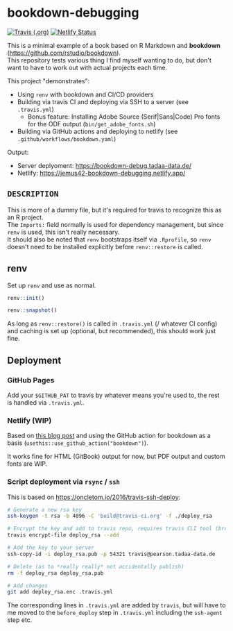 # bookdown-debugging

[![Travis (.org)](https://img.shields.io/travis/jemus42/bookdown-debugging?logo=travis)](https://travis-ci.org/github/jemus42/bookdown-debugging)
[![Netlify Status](https://api.netlify.com/api/v1/badges/7a277574-aa48-44e2-be9b-c4a6bbc5f8db/deploy-status)](https://app.netlify.com/sites/jemus42-bookdown-debugging/deploys)

This is a minimal example of a book based on R Markdown and **bookdown** (https://github.com/rstudio/bookdown).   
This repository tests various thing I find myself wanting to do, but don't want to have to work out with actual projects each time.  

This project "demonstrates":

- Using `renv` with bookdown and CI/CD providers
- Building via travis CI and deploying via SSH to a server (see `.travis.yml`)
  - Bonus feature: Installing Adobe Source (Serif|Sans|Code) Pro fonts for the ODF output (`bin/get_adobe_fonts.sh`)
- Building via GitHub actions and deploying to netlify (see `.github/workflows/bookdown.yaml`)

Output:
- Server deplyoment: https://bookdown-debug.tadaa-data.de/
- Netlify: https://jemus42-bookdown-debugging.netlify.app/

## `DESCRIPTION`

This is more of a dummy file, but it's required for travis to recognize this as an R project.  
The `Imports:` field normally is used for dependency management, but since `renv` is used, this isn't really necessary.  
It should also be noted that `renv` bootstraps itself via `.Rprofile`, so `renv` doesn't need to be installed explicitly before `renv::restore` is called.

## renv

Set up `renv` and use as normal.

```r
renv::init()

renv::snapshot()
```

As long as `renv::restore()` is called in `.travis.yml` (/ whatever CI config) and caching is set up (optional, but recommended), this should work just fine.

## Deployment

### GitHub Pages

Add your `$GITHUB_PAT` to travis by whatever means you're used to, the rest is handled via `.travis.yml`.

### Netlify (WIP)

Based on [this blog post](https://www.hvitfeldt.me/blog/bookdown-netlify-github-actions/) and
using the GitHub action for bookdown as a basis (`usethis::use_github_action("bookdown")`).

It works fine for HTML (GitBook) output for now, but PDF output and custom fonts are WIP.

### Script deployment via `rsync` / `ssh`

This is based on https://oncletom.io/2016/travis-ssh-deploy:

```sh
# Generate a new rsa key
ssh-keygen -t rsa -b 4096 -C 'build@travis-ci.org' -f ./deploy_rsa

# Encrypt the key and add to travis repo, requires travis CLI tool (brew install travis)
travis encrypt-file deploy_rsa --add

# Add the key to your server
ssh-copy-id -i deploy_rsa.pub -p 54321 travis@pearson.tadaa-data.de

# Delete (as to *really really* not accidentally publish)
rm -f deploy_rsa deploy_rsa.pub

# Add changes
git add deploy_rsa.enc .travis.yml
```

The corresponding lines in `.travis.yml` are added by `travis`, but will have to me moved to the `before_deploy` step in `.travis.yml` including the `ssh-agent` step etc.
